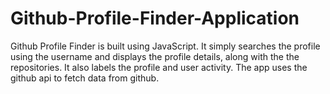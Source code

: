 # Github-Profile-Finder-Application
Github Profile Finder is built using JavaScript. 
It simply searches the profile using the username and displays the profile details, along with the the repositories.
It also labels the profile and user activity. 
The app uses the github api to fetch data from github.
